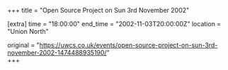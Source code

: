 +++
title = "Open Source Project on Sun 3rd November 2002"

[extra]
time = "18:00:00"
end_time = "2002-11-03T20:00:00Z"
location = "Union North"

original = "https://uwcs.co.uk/events/open-source-project-on-sun-3rd-november-2002-1474488935190/"    
+++



